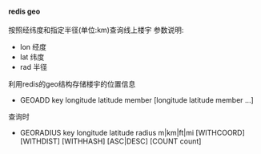 #### redis geo

按照经纬度和指定半径(单位:km)查询线上楼宇
参数说明:

- lon  经度
- lat   纬度
- rad  半径

利用redis的geo结构存储楼宇的位置信息

- GEOADD key longitude latitude member [longitude latitude member …]

查询时

- GEORADIUS key longitude latitude radius m|km|ft|mi [WITHCOORD] [WITHDIST] [WITHHASH] [ASC|DESC] [COUNT count]
